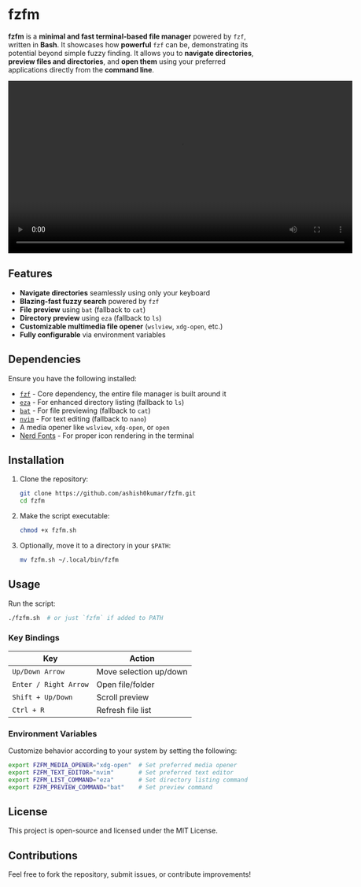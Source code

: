 # fzfm

**fzfm** is a **minimal and fast terminal-based file manager** powered by `fzf`,
written in **Bash**. It showcases how **powerful** `fzf` can be, demonstrating
its potential beyond simple fuzzy finding. It allows you to **navigate
directories**, **preview files and directories**, and **open them** using your
preferred applications directly from the **command line**.

<video src="assets/demo.mp4" controls width="700"></video>

## Features

- **Navigate directories** seamlessly using only your keyboard
- **Blazing-fast fuzzy search** powered by `fzf`
- **File preview** using `bat` (fallback to `cat`)
- **Directory preview** using `eza` (fallback to `ls`)
- **Customizable multimedia file opener** (`wslview`, `xdg-open`, etc.)
- **Fully configurable** via environment variables

## Dependencies

Ensure you have the following installed:

- [`fzf`](https://github.com/junegunn/fzf) - Core dependency, the entire file
  manager is built around it
- [`eza`](https://github.com/eza-community/eza) - For enhanced directory listing
  (fallback to `ls`)
- [`bat`](https://github.com/sharkdp/bat) - For file previewing (fallback to
  `cat`)
- [`nvim`](https://github.com/neovim/neovim) - For text editing (fallback to
  `nano`)
- A media opener like `wslview`, `xdg-open`, or `open`
- [Nerd Fonts](https://www.nerdfonts.com/) - For proper icon rendering in the
  terminal

## Installation

1. Clone the repository:
   ```bash
   git clone https://github.com/ashish0kumar/fzfm.git
   cd fzfm
   ```
2. Make the script executable:
   ```bash
   chmod +x fzfm.sh
   ```
3. Optionally, move it to a directory in your `$PATH`:
   ```bash
   mv fzfm.sh ~/.local/bin/fzfm
   ```

## Usage

Run the script:

```bash
./fzfm.sh  # or just `fzfm` if added to PATH
```

### Key Bindings

| **Key**               | **Action**             |
| --------------------- | ---------------------- |
| `Up/Down Arrow`       | Move selection up/down |
| `Enter / Right Arrow` | Open file/folder       |
| `Shift + Up/Down`     | Scroll preview         |
| `Ctrl + R`            | Refresh file list      |

### Environment Variables

Customize behavior according to your system by setting the following:

```bash
export FZFM_MEDIA_OPENER="xdg-open"  # Set preferred media opener
export FZFM_TEXT_EDITOR="nvim"       # Set preferred text editor
export FZFM_LIST_COMMAND="eza"       # Set directory listing command
export FZFM_PREVIEW_COMMAND="bat"    # Set preview command
```

## License

This project is open-source and licensed under the MIT License.

## Contributions

Feel free to fork the repository, submit issues, or contribute improvements!
